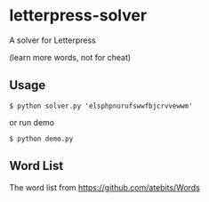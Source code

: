 letterpress-solver
==================

A solver for Letterpress

(learn more words, not for cheat)


## Usage


```
$ python solver.py 'elsphpnurufswwfbjcrvvewwm'
```

or run demo

```
$ python demo.py
```

## Word List

The word list from https://github.com/atebits/Words